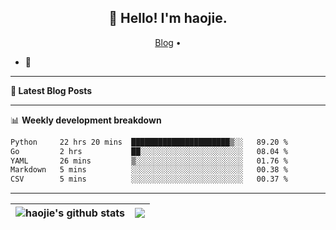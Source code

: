 <h2 align="center">👋 Hello! I'm haojie.</h2>
<p align="center">
  <a href="https://aoyouer.com">Blog</a> •
</p>


- 🔭 


-------

**📝 Latest Blog Posts**


-------

📊 **Weekly development breakdown**
<!--START_SECTION:waka-->

```txt
Python     22 hrs 20 mins  ██████████████████████▒░░   89.20 %
Go         2 hrs           ██░░░░░░░░░░░░░░░░░░░░░░░   08.04 %
YAML       26 mins         ▒░░░░░░░░░░░░░░░░░░░░░░░░   01.76 %
Markdown   5 mins          ░░░░░░░░░░░░░░░░░░░░░░░░░   00.38 %
CSV        5 mins          ░░░░░░░░░░░░░░░░░░░░░░░░░   00.37 %
```

<!--END_SECTION:waka-->

-------



| <img align="center" src="https://github-readme-stats.vercel.app/api?username=haojie06&show_icons=true&theme=graywhite&show_icons=true&count_private=true&include_all_commits=true&hide_border=true" alt="haojie's github stats" /> | <img align="center" src="https://github-readme-stats.vercel.app/api/top-langs/?username=haojie06&layout=compact&theme=graywhite&hide_border=true&hide=css,html" /> |
| ------------- | ------------- |


